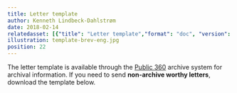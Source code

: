 ```yaml
---
title: Letter template
author: Kenneth Lindbeck-Dahlstrøm
date: 2018-02-14
relatedasset: [{"title": "Letter template","format": "doc", "version": "v1.1.0", "formathelpertext": "", "file": "lettertemplate"}, {"title": "Letter template","format": "ott", "version": "v1.1.0", "formathelpertext": "", "file": "lettertemplate"}]
illustration: template-brev-eng.jpg
position: 22
---
```


The letter template is available through the [Public 360](https://hiof.p360.uninett.no/) archive system for archival information. If you need to send **non-archive worthy letters**, download the template below.

